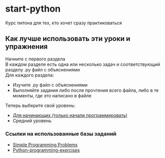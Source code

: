 # start-python
Курс питона для тех, кто хочет сразу практиковаться

## Как лучше использовать эти уроки и упражнения
Начните с первого раздела  
В каждом разделе есть одна или несколько задач и соответствующий разделу .py файл с объяснениями  
Для каждого раздела:  
  + Изучите .py файл с объяснениями  
  + Выполняйте задания либо после прочтения всего файла, либо в те моменты, где это написано в файле     
  
Теперь выберите свой уровень:   
  - [Для начинающих (только начали программировать)](https://github.com/grihabor/start-python/tree/master/rus/elementary)
  - Средний уровень

### Ссылки на использованные базы заданий
 + [Simple Programming Problems](https://adriann.github.io/programming_problems.html)  
 + [Python-programming-exercises](https://github.com/zhiwehu/Python-programming-exercises/blob/master/100%2B%20Python%20challenging%20programming%20exercises.txt)
